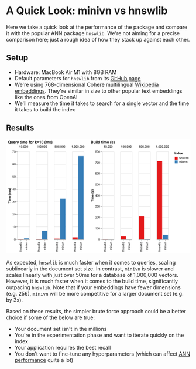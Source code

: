 # A Quick Look: minivn vs hnswlib

Here we take a quick look at the performance of the package and compare it with the popular ANN package `hnswlib`. We're not aiming for a precise comparison here; just a rough idea of how they stack up against each other.

## Setup

- Hardware: MacBook Air M1 with 8GB RAM
- Default parameters for `hnswlib` from its [GitHub page](https://github.com/nmslib/hnswlib#python-bindings-examples)
- We're using 768-dimensional Cohere multilingual [Wikipedia embeddings](https://huggingface.co/datasets/Cohere/wikipedia-22-12-en-embeddings). They're similar in size to other popular text embeddings like the ones from OpenAI
- We'll measure the time it takes to search for a single vector and the time it takes to build the index

## Results

![Query time and build time comparison](../assets/fig_benchmark.png)

As expected, `hnswlib` is much faster when it comes to queries, scaling sublinearly in the document set size. In contrast, `minivn` is slower and scales linearly with just over 50ms for a database of 1,000,000 vectors. However, it is much faster when it comes to the build time, significantly outpacing `hnswlib`. Note that if your embeddings have fewer dimensions (e.g. 256), `minivn` will be more competitive for a larger document set (e.g. by 3x).

Based on these results, the simpler brute force approach could be a better choice if some of the below are true:

- Your document set isn't in the millions
- You're in the experimentation phase and want to iterate quickly on the index
- Your application requires the best recall
- You don't want to fine-tune any hyperparameters (which can affect [ANN performance](https://github.com/erikbern/ann-benchmarks) quite a lot)
